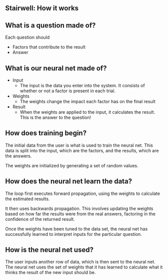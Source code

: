 ## Stairwell: How it works


## What is a question made of?

Each question should 
- Factors that contribute to the result
- Answer

## What is our neural net made of?

- Input
    - The input is the data you enter into the system. It consists of whether or not a factor is present in each trial.
- Weights
    - The weights change the impact each factor has on the final result
- Result
    - When the weights are applied to the input, it calculates the result. This is the answer to the question!

## How does training begin?

The initial data from the user is what is used to train the neural net.
This data is split into the input, which are the factors, and the results, which
are the answers.

The weights are initialized by generating a set of random values.

## How does the neural net learn the data?

The loop first executes forward propagation, using the weights to calculate the
estimated results.

It then uses backwards propagation. This involves updating the weights based on
how far the results were from the real answers, factoring in the confidence of
the returned result.

Once the weights have been tuned to the data set, the neural net has
successfully learned to interpret inputs for the particular question.

## How is the neural net used?

The user inputs another row of data, which is then sent to the neural net. The
neural net uses the set of weights that it has learned to calculate what it
thinks the result of the new input should be.
